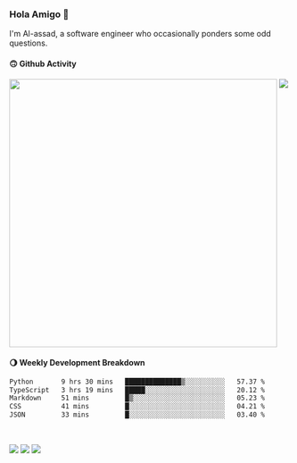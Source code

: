 ### Hola Amigo 🤣   

I'm Al-assad, a software engineer who occasionally ponders some odd questions.  
 
#### 🙃 Github Activity 
<div>
  <img src="https://github-readme-stats.vercel.app/api?username=al-assad&show_icons=true" align="top" style="display: inline-block;" width="480"/>
  <img src="https://github-readme-stats.vercel.app/api/top-langs/?username=al-assad&hide=css,html&langs_count=8&layout=compact" align="top" style="display: inline-block;"/>
</div>

#### 🌖 Weekly Development Breakdown
<!--START_SECTION:waka-->

```txt
Python       9 hrs 30 mins   ██████████████▒░░░░░░░░░░   57.37 %
TypeScript   3 hrs 19 mins   █████░░░░░░░░░░░░░░░░░░░░   20.12 %
Markdown     51 mins         █▒░░░░░░░░░░░░░░░░░░░░░░░   05.23 %
CSS          41 mins         █░░░░░░░░░░░░░░░░░░░░░░░░   04.21 %
JSON         33 mins         █░░░░░░░░░░░░░░░░░░░░░░░░   03.40 %
```

<!--END_SECTION:waka-->

<br>

<a href="https://twitter.com/Alassad_dev"><img src="https://img.shields.io/badge/Twitter-@Alassad__dev-blue?style=flat&logo=twitter" /></a>
<a href="https://t.me/alassad_dev"><img src="https://img.shields.io/badge/Telegram-@alassad__dev-orange?style=flat&logo=telegram" /></a>
<a href="https://al-assad.github.io"><img src="https://img.shields.io/badge/Blogs-Linying_Assad's_Blog-yellow?style=flat&logo=github" /></a>

